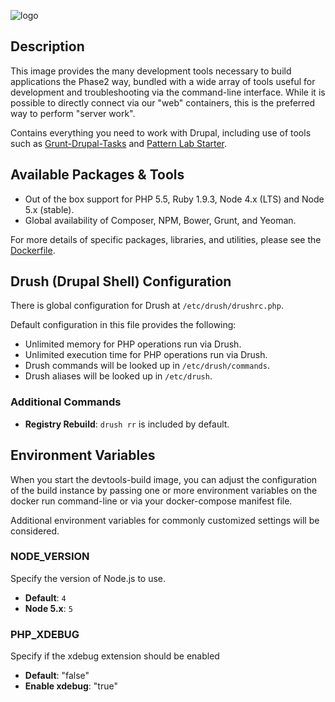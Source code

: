 ![logo](https://www.phase2technology.com/wp-content/uploads/2015/06/logo-retina.png)

## Description

This image provides the many development tools necessary to build applications
the Phase2 way, bundled with a wide array of tools useful for development and
troubleshooting via the command-line interface. While it is possible to directly
connect via our "web" containers, this is the preferred way to perform "server work".

Contains everything you need to work with Drupal, including use of tools such as
[Grunt-Drupal-Tasks](https://github.com/phase2/grunt-drupal-tasks) and
[Pattern Lab Starter](https://github.com/phase2/pattern-lab-starter/).

## Available Packages & Tools

* Out of the box support for PHP 5.5, Ruby 1.9.3, Node 4.x (LTS) and Node 5.x (stable).
* Global availability of Composer, NPM, Bower, Grunt, and Yeoman.

For more details of specific packages, libraries, and utilities, please see the
[Dockerfile](https://bitbucket.org/phase2tech/p2docker/src/master/p2docker-devtools-build/Dockerfile).

## Drush (Drupal Shell) Configuration

There is global configuration for Drush at `/etc/drush/drushrc.php`.

Default configuration in this file provides the following:

* Unlimited memory for PHP operations run via Drush.
* Unlimited execution time for PHP operations run via Drush.
* Drush commands will be looked up in `/etc/drush/commands`.
* Drush aliases will be looked up in `/etc/drush`.

### Additional Commands

* **Registry Rebuild**: `drush rr` is included by default.

## Environment Variables
When you start the devtools-build image, you can adjust the configuration of the
build instance by passing one or more environment variables on the docker run
command-line or via your docker-compose manifest file.

Additional environment variables for commonly customized settings will be considered.

### NODE_VERSION

Specify the version of Node.js to use.

* **Default**: `4`
* **Node 5.x**: `5`

### PHP_XDEBUG

Specify if the xdebug extension should be enabled

* **Default**: "false"
* **Enable xdebug**: "true"
